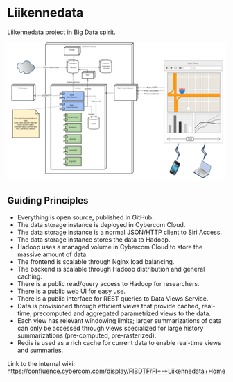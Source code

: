 Liikennedata
============

Liikennedata project in Big Data spirit.

![Liikennedata high-level architecture](bus_data.png?raw=true "Liikennedata high-level architecture")

Guiding Principles
------------------

* Everything is open source, published in GitHub.
* The data storage instance is deployed in Cybercom Cloud.
* The data storage instance is a normal JSON/HTTP client to Siri Access.
* The data storage instance stores the data to Hadoop.
* Hadoop uses a managed volume in Cybercom Cloud to store the massive amount of data.
* The frontend is scalable through Nginx load balancing.
* The backend is scalable through Hadoop distribution and general caching.
* There is a public read/query access to Hadoop for researchers.
* There is a public web UI for easy use.
* There is a public interface for REST queries to Data Views Service.
* Data is provisioned through efficient views that provide cached, real-time, precomputed and aggregated parametrized views to the data.
 * Each view has relevant windowing limits; larger summarizations of data can only be accessed through views specialized for large history summarizations (pre-computed, pre-rasterized).
* Redis is used as a rich cache for current data to enable real-time views and summaries.

Link to the internal wiki: https://confluence.cybercom.com/display/FIBDTF/FI+-+Liikennedata+Home
